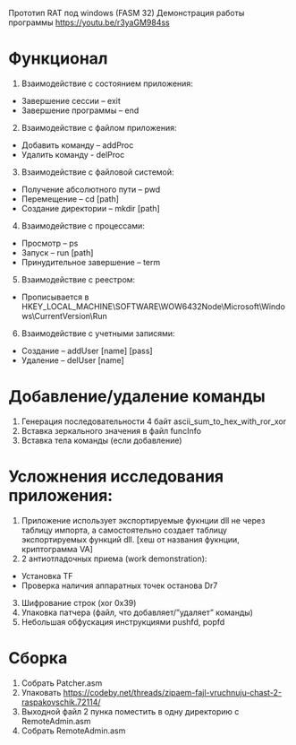 Прототип RAT под windows (FASM 32)
Демонстрация работы программы https://youtu.be/r3yaGM984ss

# Функционал
1. Взаимодействие с состоянием приложения:
* Завершение сессии – exit
* Завершение программы – end
2.	Взаимодействие с файлом приложения:
* Добавить команду – addProc
* Удалить команду - delProc
3.	Взаимодействие с файловой системой:
* Получение абсолютного пути – pwd
*	Перемещение – cd [path]
*	Создание директории – mkdir [path]
4.	Взаимодействие с процессами:
*	Просмотр – ps
*	Запуск – run [path]
*	Принудительное завершение – term
5.	Взаимодействие с реестром:
*	Прописывается в HKEY_LOCAL_MACHINE\SOFTWARE\WOW6432Node\Microsoft\Windows\CurrentVersion\Run
6.	Взаимодействие с учетными записями:
*	Создание – addUser [name] [pass]
*	Удаление – delUser [name]

# Добавление/удаление команды
1. Генерация последовательности 4 байт ascii_sum_to_hex_with_ror_xor
2. Вставка зеркального значения в файл funcInfo
3. Вставка тела команды (если добавление)

# Усложнения исследования приложения:
1.	Приложение использует экспортируемые фукнции dll не через таблицу импорта, а самостоятельно создает таблицу экспортируемых функций dll. [хеш от названия фукнции, криптограмма VA]
2.	2 антиотладочных приема (work demonstration):
* Установка TF 
* Проверка наличия аппаратных точек останова Dr7
3.	Шифрование строк (xor 0x39)
4.	Упаковка патчера (файл, что добавляет/”удаляет” команды)
5.	Небольшая обфускация инструкциями pushfd, popfd

# Сборка
1. Собрать Patcher.asm
2. Упаковать https://codeby.net/threads/zipaem-fajl-vruchnuju-chast-2-raspakovschik.72114/
3. Выходной файл 2 пунка поместить в одну директорию с RemoteAdmin.asm
4. Собрать RemoteAdmin.asm
